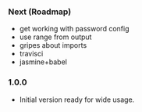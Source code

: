 ### Next (Roadmap)
- get working with password config
- use range from output
- gripes about imports
- travisci
- jasmine+babel

### 1.0.0
- Initial version ready for wide usage.
